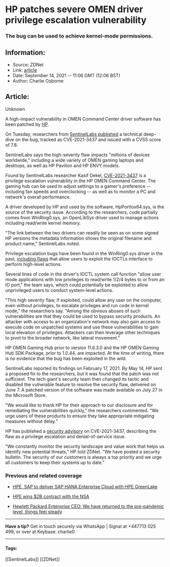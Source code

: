 # HP patches severe OMEN driver privilege escalation vulnerability
### The bug can be used to achieve kernel-mode permissions.

## Information:
+ Source: ZDNet
+ Link: [article](https://www.zdnet.com/article/hp-patches-omen-driver-privilege-escalation-vulnerability/)
+ Date: September 14, 2021 -- 11:06 GMT (12:06 BST)
+ Author: Charlie Osborne


## Article:
Unknown

A high-impact vulnerability in OMEN Command Center driver software has been patched by [HP](https://www.zdnet.com/topic/hp-inc/).


On Tuesday, researchers from [SentinelLabs published](https://www.sentinelone.com/labs/cve-2021-3437-hp-omen-gaming-hub-privilege-escalation-bug-hits-millions-of-gaming-devices) a technical deep-dive on the bug, tracked as CVE-2021-3437 and issued with a CVSS score of 7.8.  

SentinelLabs says the high-severity flaw impacts "millions of devices worldwide," including a wide variety of OMEN gaming laptops and desktops, as well as HP Pavilion and HP ENVY models.

Found by SentinelLabs researcher Kasif Dekel, [CVE-2021-3437](https://cve.mitre.org/cgi-bin/cvename.cgi?name=CVE-2021-3437) is a privilege escalation vulnerability in the HP OMEN Command Center. The gaming hub can be used to adjust settings to a gamer's preference -- including fan speeds and overclocking -- as well as to monitor a PC and network's overall performance. 

A driver developed by HP and used by the software, HpPortIox64.sys, is the source of the security issue. According to the researchers, code partially comes from WinRing0.sys, an OpenLibSys driver used to manage actions including read/write kernel memory.  

"The link between the two drivers can readily be seen as on some signed HP versions the metadata information shows the original filename and product name," SentinelLabs noted.

Privilege escalation bugs have been found in the WinRing0.sys driver in the past, [including flaws](https://www.sentinelone.com/labs/cve-2021-21551-hundreds-of-millions-of-dell-computers-at-risk-due-to-multiple-bios-driver-privilege-escalation-flaws/) that allow users to exploit the IOCTLs interface to perform high-level actions. 






Several lines of code in the driver's IOCTL system call function "allow user mode applications with low privileges to read/write 1/2/4 bytes to or from an IO port," the team says, which could potentially be exploited to allow unprivileged users to conduct system-level actions. 

"This high severity flaw, if exploited, could allow any user on the computer, even without privileges, to escalate privileges and run code in kernel mode," the researchers say. "Among the obvious abuses of such vulnerabilities are that they could be used to bypass security products. An attacker with access to an organization's network may also gain access to execute code on unpatched systems and use these vulnerabilities to gain local elevation of privileges. Attackers can then leverage other techniques to pivot to the broader network, like lateral movement."

HP OMEN Gaming Hub prior to version 11.6.3.0 and the HP OMEN Gaming Hub SDK Package, prior to 1.0.44, are impacted. At the time of writing, there is no evidence that the bug has been exploited in the wild.  

SentinelLabs reported its findings on February 17, 2021. By May 14, HP sent a proposed fix to the researchers, but it was found that the patch was not sufficient. The tech giant's security team then changed its tactic and disabled the vulnerable feature to resolve the security flaw, delivered on June 7. A patched version of the software was made available on July 27 in the Microsoft Store.

"We would like to thank HP for their approach to our disclosure and for remediating the vulnerabilities quickly," the researchers commented. "We urge users of these products to ensure they take appropriate mitigating measures without delay."

HP has published a [security advisory](https://support.hp.com/us-en/document/ish_4610088-4610112-16/hpsbgn03726) on CVE-2021-3437, describing the flaw as a privilege escalation and denial-of-service issue.

"We constantly monitor the security landscape and value work that helps us identify new potential threats," HP told ZDNet. "We have posted a security bulletin. The security of our customers is always a top priority and we urge all customers to keep their systems up to date."

###  Previous and related coverage

* [HPE, SAP to deliver SAP HANA Enterprise Cloud with HPE GreenLake](https://www.zdnet.com/article/hpe-to-deliver-sap-hana-enterprise-cloud-with-greenlake/)  

* [HPE wins $2B contract with the NSA](https://www.zdnet.com/article/hpe-wins-2b-contract-with-the-nsa/)  

* [Hewlett Packard Enterprise CEO: We have returned to the pre-pandemic level, things feel steady](https://www.zdnet.com/article/hewlett-packard-enterprise-ceo-we-have-returned-to-the-pre-pandemic-level-things-feel-steady/)  




---

**Have a tip?** Get in touch securely via WhatsApp | Signal at +447713 025 499, or over at Keybase: charlie0



---





#### Tags:
[[SentinelLabs]] [[ZDNet]]
